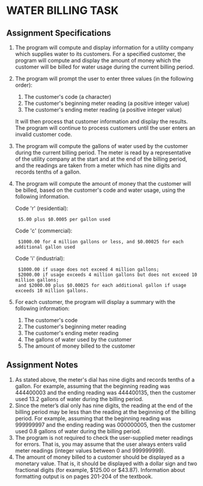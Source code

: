 # WATER BILLING TASK

## Assignment Specifications

1. The program will compute and display information for a utility company which supplies water to its
customers. For a specified customer, the program will compute and display the amount of money which
the customer will be billed for water usage during the current billing period.
2. The program will prompt the user to enter three values (in the following order):
    1. The customer's code (a character)
    2. The customer's beginning meter reading (a positive integer value)
    3. The customer's ending meter reading (a positive integer value)

    It will then process that customer information and display the results. The program will continue to process customers until the user enters an invalid customer code.

3. The program will compute the gallons of water used by the customer during the current billing period. The meter is read by a representative of the utility company at the start and at the end of the billing period, and the readings are taken from a meter which has nine digits and records tenths of a gallon.
4. The program will compute the amount of money that the customer will be billed, based on the customer's code and water usage, using the following information.

    Code 'r' (residential):

        $5.00 plus $0.0005 per gallon used

    Code 'c' (commercial):

        $1000.00 for 4 million gallons or less, and $0.00025 for each additional gallon used

    Code 'i' (industrial):

        $1000.00 if usage does not exceed 4 million gallons; 
        $2000.00 if usage exceeds 4 million gallons but does not exceed 10 million gallons; 
        and $2000.00 plus $0.00025 for each additional gallon if usage exceeds 10 million gallons.

5. For each customer, the program will display a summary with the following information:
    1. The customer's code
    2. The customer's beginning meter reading
    3. The customer's ending meter reading
    4. The gallons of water used by the customer
    5. The amount of money billed to the customer

## Assignment Notes
1. As stated above, the meter's dial has nine digits and records tenths of a gallon. For example,
assuming that the beginning reading was 444400003 and the ending reading was 444400135, then the
customer used 13.2 gallons of water during the billing period.
2. Since the meter’s dial only has nine digits, the reading at the end of the billing period may be less than
the reading at the beginning of the billing period. For example, assuming that the beginning reading was
999999997 and the ending reading was 000000005, then the customer used 0.8 gallons of water during
the billing period.
3. The program is not required to check the user-supplied meter readings for errors. That is, you may
assume that the user always enters valid meter readings (integer values between 0 and 999999999).
4. The amount of money billed to a customer should be displayed as a monetary value. That is, it should
be displayed with a dollar sign and two fractional digits (for example, $125.00 or $43.87). Information
about formatting output is on pages 201-204 of the textbook.